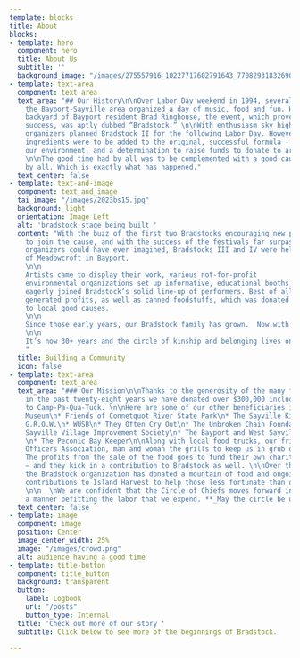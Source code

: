 ```yaml
---
template: blocks
title: About
blocks:
- template: hero
  component: hero
  title: About Us
  subtitle: ''
  background_image: "/images/275557916_10227717602791643_7708293183269079265_n.jpg"
- template: text-area
  component: text_area
  text_area: "## Our History\n\nOver Labor Day weekend in 1994, several friends from
    the Bayport-Sayville area organized a day of music, food and fun. Held in the
    backyard of Bayport resident Brad Ringhouse, the event, which proved to be a rousing
    success, was aptly dubbed “Bradstock.” \n\nWith enthusiasm sky high, the all-volunteer
    organizers planned Bradstock II for the following Labor Day. However, two extra
    ingredients were to be added to the original, successful formula - a focus on
    our environment, and a determination to raise funds to donate to area organizations.
    \n\nThe good time had by all was to be complemented with a good cause supported
    by all. Which is exactly what has happened."
  text_center: false
- template: text-and-image
  component: text_and_image
  tai_image: "/images/2023bs15.jpg"
  background: light
  orientation: Image Left
  alt: 'bradstock stage being built '
  content: "With the buzz of the first two Bradstocks encouraging new participants
    to join the cause, and with the success of the festivals far surpassing what the
    organizers could have ever imagined, Bradstocks III and IV were held on the grounds
    of Meadowcroft in Bayport. 
    \n\n
    Artists came to display their work, various not-for-profit
    environmental organizations set up informative, educational booths, and new musicians
    eagerly joined Bradstock‘s solid line-up of performers. Best of all, the events
    generated profits, as well as canned foodstuffs, which was donated and distributed
    to local good causes. 
    \n\n
    Since those early years, our Bradstock family has grown.  Now with generations of Bradstockers attending the event and with new festival goers discovering this unique community that is held together with a common love of music, the arts, a spirit of giving back and most of all - a good time.
    \n\n
    It’s now 30+ years and the circle of kinship and belonging lives on.
    "
  title: Building a Community
  icon: false
- template: text-area
  component: text_area
  text_area: "### Our Mission\n\nThanks to the generosity of the many friends of Bradstock,
    in the past twenty-eight years we have donated over $300,000 including $175,000
    to Camp-Pa-Qua-Tuck. \n\nHere are some of our other beneficiaries include the \n\n* Long Island Maritime
    Museum\n* Friends of Connetquot River State Park\n* The Sayville Kiwanis Club\n*
    G.R.O.W.\n* WUSB\n* They Often Cry Out\n* The Unbroken Chain Foundation\n* The
    Sayville Village Improvement Society\n* The Bayport and West Sayville Civic Associations
    \n* The Peconic Bay Keeper\n\nAlong with local food trucks, our friends from the U.S. Coast Guard Chief Petty
    Officers Association, man and woman the grills to keep us in grub over the weekend.
    The profits from the sale of the food goes to fund their own charitable cause
    – and they kick in a contribution to Bradstock as well. \n\nOver these many years,
    the Bradstock organization has donated a mountain of food and ongoing monetary
    contributions to Island Harvest to help those less fortunate than ourselves. 
    \n\n  \nWe are confident that the Circle of Chiefs moves forward in
    a manner befitting the labor that we expend. **_May the circle be unbroken._**"
  text_center: false
- template: image
  component: image
  position: Center
  image_center_width: 25%
  image: "/images/crowd.png"
  alt: audience having a good time
- template: title-button
  component: title_button
  background: transparent
  button:
    label: Logbook
    url: "/posts"
    button_type: Internal
  title: 'Check out more of our story '
  subtitle: Click below to see more of the beginnings of Bradstock.

---
```

